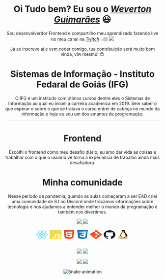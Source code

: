   <h1 align="center">Oi Tudo bem? Eu sou o <a href="https://www.linkedin.com/in/weverton-alves-guimar%C3%A3es-2893a7186/"><i>Weverton Guimarães</i></a> 😃️</h1>
  <p align="center">Sou desenvolverdor Frontend e compartilho meu aprendizado fazendo live no meu  canal na <a href="https://www.twitch.tv/screwfps/"><i>Twitch</i></a><span> 👉🏽️</span>
  <a align="rigth"  href="https://www.twitch.tv/screwfps/" target="_blank">
    <img src="https://img.icons8.com/color/48/000000/twitch--v1.png"/>
  </a><br>
  <p align="center">Já se inscreve aí e vem codar comigo, tua contribuição será muito bem vinda, vlw mesmo! 😉️</h2>
</div>


<h1 align="center"> 
    Sistemas de Informação - Instituto Fedaral de Goiás (IFG)
</h1>

<p align="center">O IFG é um institudo com ótimos cursos dentre eles o Sistemas de Informação ao qual eu iniciei a carreira academica em 2019. Sem saber o que esperar e sobre o que se tratava o curso entrei de cabeça no mundo da informação e hoje eu sou um dos amantes de programação.</p> 
<hr/>

<h1 align="center">
    Frontend 
</h1>
<p align="center">
Escolhi o frontend como meu desafio diário, eu amo dar vida as coisas e trabalhar com o que o usuário vê torna a experiancia de trabalho ainda mais desafiadora.
</p>
<h1 align="center"> Minha comunidade </h1>
  <p align="center">Nesse período de pandemia, quando as aulas começaram a ser EAD criei uma comunidade de S.I no Discord onde trocamos informações sobre tecnologia e nos ajudamos a entender melhor o mundo da programação e também nos divertimos.</p>

<div align="center">
  <a href="https://github.com/WevertonAG">
    <img height="150em" src="https://github-readme-stats.vercel.app/api?username=WevertonAG&count_private=true&include_all_commits=true&show_icons=true&theme=dracula&hide_border=false&show_owner=true"/>
    <img height="150em" src="https://github-readme-stats.vercel.app/api/top-langs/?username=WevertonAG&theme=dracula&hide_border=false&&layout=compact"/>
  </a>
</div>

<div align="center" valign="top"><br>
  <img align="center" alt="React" height="30" width="40" src="https://raw.githubusercontent.com/devicons/devicon/master/icons/react/react-original.svg">
  <img align="center" alt="Js" height="30" width="40" src="https://raw.githubusercontent.com/devicons/devicon/master/icons/javascript/javascript-plain.svg">
  <img align="center" alt="HTML" height="30" width="40" src="https://raw.githubusercontent.com/devicons/devicon/master/icons/html5/html5-original.svg">
  <img align="center" alt="CSS" height="30" width="40" src="https://raw.githubusercontent.com/devicons/devicon/master/icons/css3/css3-original.svg">
  <img align="center" alt="git" height="30" width="40" src="https://raw.githubusercontent.com/devicons/devicon/master/icons/git/git-original.svg">
  <img align="center" alt="github" height="30" width="40" src="https://raw.githubusercontent.com/devicons/devicon/master/icons/github/github-original.svg">
  <img align="center" alt="linux" height="30" width="40" src="https://raw.githubusercontent.com/devicons/devicon/master/icons/linux/linux-original.svg">
</div><br>

<div align="center">

  <a href="https://www.twitch.tv/screwfps/" target="_blank"><img src="https://img.shields.io/badge/Twitch-9146FF?style=for-the-badge&logo=twitch&logoColor=white" target="_blank"></a>
  <a href="https://www.instagram.com/g.wevertonn/" target="_blank"><img src="https://img.shields.io/badge/-Instagram-%23E4405F?style=for-the-badge&logo=instagram&logoColor=white" target="_blank"></a>
  <!-- <a href="https://www.facebook.com/pr.eduardoribeiro" target="_blank"><img src="https://img.shields.io/badge/Facebook-1877F2?style=for-the-badge&logo=facebook&logoColor=white" target="_blank"></a>  -->
  <a href="https://www.linkedin.com/in/weverton-alves-guimar%C3%A3es-2893a7186/" target="_blank"><img src="https://img.shields.io/badge/-LinkedIn-%230077B5?style=for-the-badge&logo=linkedin&logoColor=white" target="_blank"></a> 
  <a href="mailto:weverton552@gmail.com"><img src="https://img.shields.io/badge/-Gmail-%23333?style=for-the-badge&logo=gmail&logoColor=white" target="_blank"></a>
</div>

<div align="center">
  
  ![Snake animation](https://github.com/WevertonAG/WevertonAG/blob/output/github-contribution-grid-snake.svg)
  
</div>
